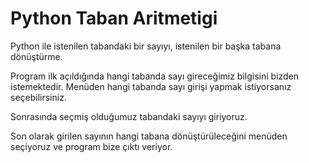 # Python Taban Aritmetigi
Python ile istenilen tabandaki bir sayıyı, istenilen bir başka tabana dönüştürme. 

Program ilk açıldığında hangi tabanda sayı gireceğimiz bilgisini bizden istemektedir. Menüden hangi tabanda sayı girişi yapmak istiyorsanız seçebilirsiniz.

Sonrasında seçmiş olduğumuz tabandaki sayıyı giriyoruz. 

Son olarak girilen sayının hangi tabana dönüştürüleceğini menüden seçiyoruz ve program bize çıktı veriyor. 

